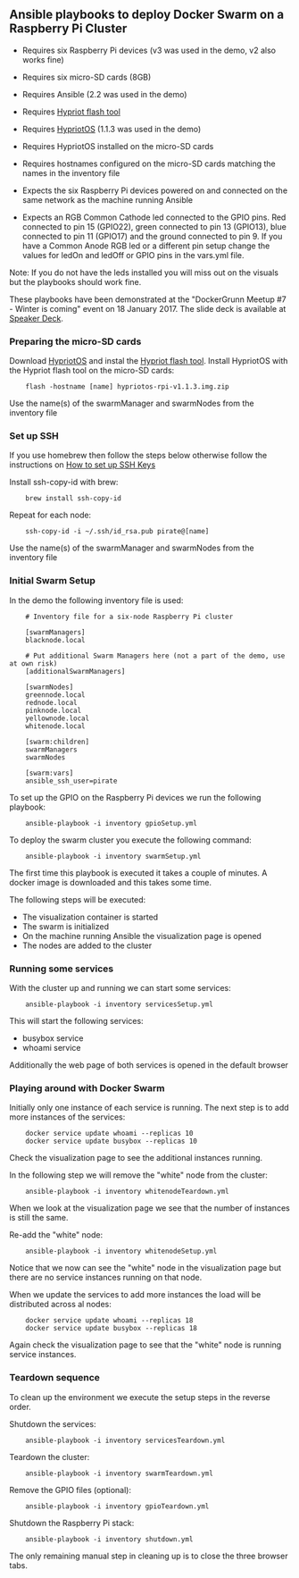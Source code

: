 Ansible playbooks to deploy Docker Swarm on a Raspberry Pi Cluster
-----------------------------------------------------------------------------

- Requires six Raspberry Pi devices (v3 was used in the demo, v2 also works fine)
- Requires six micro-SD cards (8GB)
- Requires Ansible (2.2 was used in the demo)
- Requires [Hypriot flash tool](https://github.com/hypriot/flash)
- Requires [HypriotOS](https://blog.hypriot.com/downloads/) (1.1.3 was used in the demo)
- Requires HypriotOS installed on the micro-SD cards
- Requires hostnames configured on the micro-SD cards matching the names in the inventory file

- Expects the six Raspberry Pi devices powered on and connected on the same network as the machine running Ansible
- Expects an RGB Common Cathode led connected to the GPIO pins. Red connected to pin 15 (GPIO22), green connected to pin 13 (GPIO13), blue connected to pin 11 (GPIO17) and the ground connected to pin 9. If you have a Common Anode RGB led or a different pin setup change the values for ledOn and ledOff or GPIO pins in the vars.yml file.

Note: If you do not have the leds installed you will miss out on the visuals but the playbooks should work fine.

These playbooks have been demonstrated at the "DockerGrunn Meetup #7 - Winter is coming" event on 18 January 2017. The slide deck is available at [Speaker Deck](https://speakerdeck.com/tisgoud/dockergrunn-meetup-number-7-docker-swarm-on-a-raspberry-pi-cluster).

### Preparing the micro-SD cards

Download [HypriotOS](https://blog.hypriot.com/downloads/) and instal the [Hypriot flash tool](https://github.com/hypriot/flash).
Install HypriotOS with the Hypriot flash tool on the micro-SD cards:

 		flash -hostname [name] hypriotos-rpi-v1.1.3.img.zip

Use the name(s) of the swarmManager and swarmNodes from the inventory file


### Set up SSH

If you use homebrew then follow the steps below otherwise follow the instructions on [How to set up SSH Keys](https://www.digitalocean.com/community/tutorials/how-to-set-up-ssh-keys--2)

Install ssh-copy-id with brew:

		brew install ssh-copy-id

Repeat for each node:

		ssh-copy-id -i ~/.ssh/id_rsa.pub pirate@[name]

Use the name(s) of the swarmManager and swarmNodes from the inventory file

### Initial Swarm Setup

In the demo the following inventory file is used:

		# Inventory file for a six-node Raspberry Pi cluster

		[swarmManagers]
		blacknode.local

		# Put additional Swarm Managers here (not a part of the demo, use at own risk)
		[additionalSwarmManagers]

		[swarmNodes]
		greennode.local
		rednode.local
		pinknode.local
		yellownode.local
		whitenode.local

		[swarm:children]
		swarmManagers
		swarmNodes

		[swarm:vars]
		ansible_ssh_user=pirate

To set up the GPIO on the Raspberry Pi devices we run the following playbook:

		ansible-playbook -i inventory gpioSetup.yml

To deploy the swarm cluster you execute the following command:

		ansible-playbook -i inventory swarmSetup.yml

The first time this playbook is executed it takes a couple of minutes. A docker image is downloaded and this takes some time.

The following steps will be executed:

- The visualization container is started
- The swarm is initialized
- On the machine running Ansible the visualization page is opened
- The nodes are added to the cluster

### Running some services

With the cluster up and running we can start some services:

		ansible-playbook -i inventory servicesSetup.yml

This will start the following services:

- busybox service
- whoami service

Additionally the web page of both services is opened in the default browser

### Playing around with Docker Swarm

Initially only one instance of each service is running. The next step is to add more instances of the services:

		docker service update whoami --replicas 10
		docker service update busybox --replicas 10

Check the visualization page to see the additional instances running.

In the following step we will remove the "white" node from the cluster:

		ansible-playbook -i inventory whitenodeTeardown.yml

When we look at the visualization page we see that the number of instances is still the same.

Re-add the "white" node:

		ansible-playbook -i inventory whitenodeSetup.yml

Notice that we now can see the "white" node in the visualization page but there are no service instances running on that node.

When we update the services to add more instances the load will be distributed across al nodes:

		docker service update whoami --replicas 18
		docker service update busybox --replicas 18

Again check the visualization page to see that the "white" node is running service instances.

### Teardown sequence

To clean up the environment we execute the setup steps in the reverse order.

Shutdown the services:

		ansible-playbook -i inventory servicesTeardown.yml

Teardown the cluster:

		ansible-playbook -i inventory swarmTeardown.yml

Remove the GPIO files (optional):

		ansible-playbook -i inventory gpioTeardown.yml

Shutdown the Raspberry Pi stack:

		ansible-playbook -i inventory shutdown.yml

The only remaining manual step in cleaning up is to close the three browser tabs.
